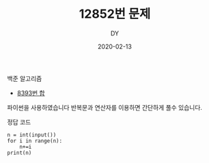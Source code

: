 ﻿---
layout: post
title:  "12852번 문제"
date:   2020-02-13
author: DY
comments: true
categories: backjoon
---

백준 알고리즘
* [8393번 합](https://www.acmicpc.net/problem/8393)

파이썬을 사용하였습니다 
반복문과 연산자를 이용하면 간단하게 풀수 있습니다. </span><br/>


정답 코드
~~~
n = int(input())
for i in range(n):
    n+=i
print(n)
~~~